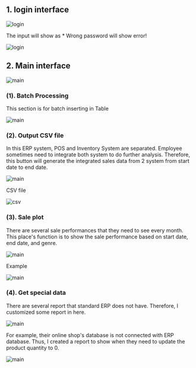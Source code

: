 ## 1. login interface

![login](https://github.com/red574890/TMMA-report-project/blob/main/interface_guide/login.PNG "login")

The input will show as * 
Wrong password will show error!

![login](https://github.com/red574890/TMMA-report-project/blob/main/interface_guide/login2.PNG "login")


## 2. Main interface

![main](https://github.com/red574890/TMMA-report-project/blob/main/interface_guide/main.PNG "main")

### (1). Batch Processing
This section is for batch inserting in Table

![main](https://github.com/red574890/TMMA-report-project/blob/main/interface_guide/main1.PNG "main1")


### (2). Output CSV file
In this ERP system, POS and Inventory System are separated. 
Employee sometimes need to integrate both system to do further analysis. Therefore, this button will generate the integrated sales data from 2 system from start date to end date.

                       
![main](https://github.com/red574890/TMMA-report-project/blob/main/interface_guide/main2.PNG "main2")

CSV file
                       
![csv](https://github.com/red574890/TMMA-report-project/blob/main/interface_guide/csv.PNG "csv")


### (3). Sale plot
There are several sale performances that they need to see every month. This place's function is to show the sale performance based on start date, end date, and genre.

![main](https://github.com/red574890/TMMA-report-project/blob/main/interface_guide/main5.PNG "main2")

Example

![main](https://github.com/red574890/TMMA-report-project/blob/main/interface_guide/bar.png "main")


### (4). Get special data
There are several report that standard ERP does not have. Therefore, I customized some report in here.


![main](https://github.com/red574890/TMMA-report-project/blob/main/interface_guide/main3.PNG "main")

For example, their online shop's database is not connected with ERP database. Thus, I created a report to show when they need to update the product quantity to 0.

![main](https://github.com/red574890/TMMA-report-project/blob/main/interface_guide/online.PNG "online")


